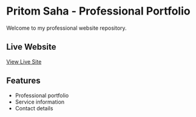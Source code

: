 # Pritom Saha - Professional Portfolio

Welcome to my professional website repository.

## Live Website
[View Live Site](https://pritomsaha.github.io)

## Features
- Professional portfolio
- Service information
- Contact details
